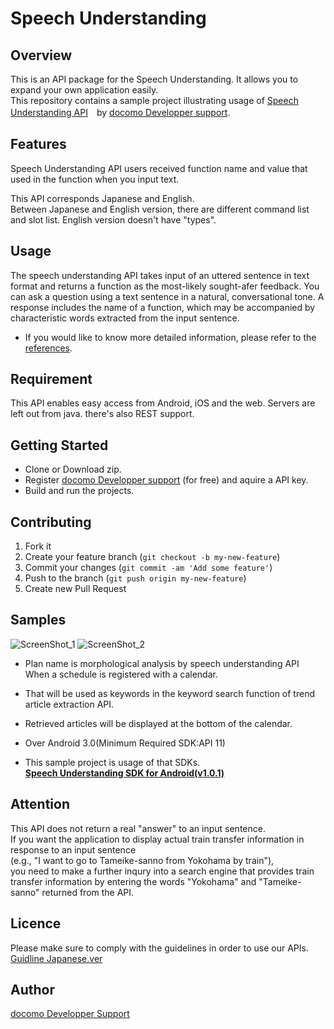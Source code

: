 Speech Understanding
========================

## Overview
This is an API package for the Speech Understanding. It allows you to expand your own application easily.  
This repository contains a sample project illustrating usage of [Speech Understanding API][hatsuwa_api]　by [docomo Developper support][dds].

## Features  

Speech Understanding API users received function name and value that used in the function when you input text.  

This API corresponds Japanese and English.   
Between Japanese and English version, there are different command list and slot list. English version doesn't have "types".   


## Usage

The speech understanding API takes input of an uttered sentence in text format and returns a function as the most-likely sought-afer feedback. You can ask a question using a text sentence in a natural, conversational tone.
A response includes the name of a function, which may be accompanied by characteristic words extracted from the input sentence. 

* If you would like to know more detailed information, please refer to the [references][references].

## Requirement  

This API enables easy access from Android, iOS and the web. Servers are left out from java. there's also REST support.


## Getting Started

* Clone or Download zip.  
* Register [docomo Developper support][dds] (for free) and aquire a API key.  
* Build and run the projects.


## Contributing

1. Fork it
2. Create your feature branch (`git checkout -b my-new-feature`)
3. Commit your changes (`git commit -am 'Add some feature'`)
4. Push to the branch (`git push origin my-new-feature`)
5. Create new Pull Request


## Samples

![ScreenShot_1](https://devsite-pro.s3.amazonaws.com/contents_file/contents_1141121114003.png)
![ScreenShot_2](https://devsite-pro.s3.amazonaws.com/contents_file/contents_0141121114002.png)  

* Plan name is morphological analysis by speech understanding API When a schedule is registered with a calendar.
* That will be used as keywords in the keyword search function of trend article extraction API.
* Retrieved articles will be displayed at the bottom of the calendar.

* Over Android 3.0(Minimum Required SDK:API 11)  
* This sample project is usage of that SDKs.   
	**[Speech Understanding SDK for Android(v1.0.1)][hatsuwa_sdk]**  

## Attention  

This API does not return a real "answer" to an input sentence.  
If you want the application to display actual train transfer information in response to an input sentence  
(e.g., "I want to go to Tameike-sanno from Yokohama by train"),   
you need to make a further inqury into a search engine that provides train transfer  information by entering the words "Yokohama" and "Tameike-sanno" returned from the API.   



## Licence
Please make sure to comply with the guidelines in order to use our APIs.    
[Guidline Japanese.ver][guidline_ja]  

## Author

[docomo Developper Support][dds]


[dds]:https://github.com/docomoDeveloppersupport "dds"
[hatsuwa_sdk]:https://dev.smt.docomo.ne.jp/?p=docs.api.page&api_docs_id=85 "Speech Understanding for Android(v1.0.1)"
[trend_sdk]:https://dev.smt.docomo.ne.jp/?p=docs.api.page&api_docs_id=26 "Trend Article Extraction for Android(v3.0.1)"
[hatsuwa_api]:https://dev.smt.docomo.ne.jp/?p=docs.api.page&api_docs_id=85 "Speech Understanding API"
[trend_api]:https://dev.smt.docomo.ne.jp/?p=docs.api.page&api_docs_id=26 "Trend Article Extraction API"
[guidline_ja]:https://dev.smt.docomo.ne.jp/?p=common_page&p_name=samplecode_policy "Guidline"
[references]:https://dev.smt.docomo.ne.jp/?p=docs.api.page&api_docs_id=81#tag01

